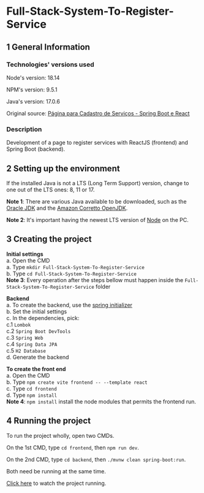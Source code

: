 # Full-Stack-System-To-Register-Service

## 1 General Information

### Technologies' versions used

Node's version: 18.14

NPM's version: 9.5.1

Java's version: 17.0.6

Original source: [Página para Cadastro de Serviços - Spring Boot e React](https://www.youtube.com/watch?v=Sun4wXH88V4)

###  Description

Development of a page to register services with ReactJS (frontend) and Spring Boot (backend).

## 2 Setting up the environment

If the installed Java is not a LTS (Long Term Support) version, change to one out of the LTS ones: 8, 11 or 17.

**Note 1**: There are various Java available to be downloaded, such as the [Oracle JDK](https://www.oracle.com/java/technologies/downloads) and the [Amazon Corretto OpenJDK](https://aws.amazon.com/pt/corretto/?filtered-posts.sort-by=item.additionalFields.createdDate&filtered-posts.sort-order=desc). 

**Note 2**: It's important having the newest LTS version of [Node](https://nodejs.org/en/) on the PC.

## 3 Creating the project

**Initial settings**<br>
a. Open the CMD<br>
a. Type `mkdir Full-Stack-System-To-Register-Service`<br>
b. Type `cd Full-Stack-System-To-Register-Service`<br>
**Note 3**: Every operation after the steps bellow must happen inside the `Full-Stack-System-To-Register-Service` folder

**Backend**<br>
a. To create the backend, use the [spring initializer](https://start.spring.io)<br>
b. Set the initial settings<br>
c. In the dependencies, pick:<br>
c.1 `Lombok`<br>
c.2 `Spring Boot DevTools`<br>
c.3 `Spring Web`<br>
c.4 `Spring Data JPA`<br>
c.5 `H2 Database`<br>
d. Generate the backend

**To create the front end**<br>
a. Open the CMD<br>
b. Type `npm create vite frontend -- --template react`<br>
c. Type `cd frontend`<br>
d. Type `npm install`<br>
**Note 4**: `npm install` install the node  modules that permits the frontend run.

## 4 Running the project

To run the project wholly, open two CMDs.

On the 1st CMD, type `cd frontend`, then `npm run dev`.

On the 2nd CMD, type `cd backend`, then `./mvnw clean spring-boot:run`.

Both need be running at the same time.

[Click here](https://www.youtube.com/watch?v=5s8ZV6LAcLs) to watch the project running.
